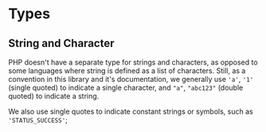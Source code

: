 # Types

## String and Character

PHP doesn't have a separate type for strings and characters, as opposed to some languages where string is defined as a list of characters. Still, as a convention in this library and it's documentation, we generally use `'a'`, `'1'` (single quoted) to indicate a single character, and `"a"`, `"abc123"` (double quoted) to indicate a string.

We also use single quotes to indicate constant strings or symbols, such as `'STATUS_SUCCESS'`;

